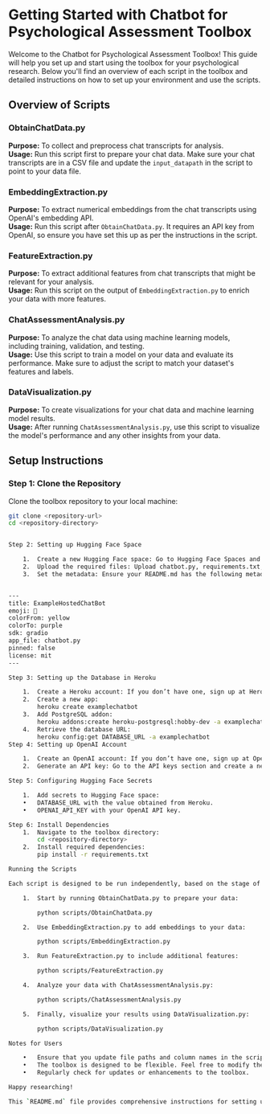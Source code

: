 # Getting Started with Chatbot for Psychological Assessment Toolbox

Welcome to the Chatbot for Psychological Assessment Toolbox! This guide will help you set up and start using the toolbox for your psychological research. Below you'll find an overview of each script in the toolbox and detailed instructions on how to set up your environment and use the scripts.

## Overview of Scripts

### ObtainChatData.py
**Purpose:** To collect and preprocess chat transcripts for analysis.  
**Usage:** Run this script first to prepare your chat data. Make sure your chat transcripts are in a CSV file and update the `input_datapath` in the script to point to your data file.

### EmbeddingExtraction.py
**Purpose:** To extract numerical embeddings from the chat transcripts using OpenAI's embedding API.  
**Usage:** Run this script after `ObtainChatData.py`. It requires an API key from OpenAI, so ensure you have set this up as per the instructions in the script.

### FeatureExtraction.py
**Purpose:** To extract additional features from chat transcripts that might be relevant for your analysis.  
**Usage:** Run this script on the output of `EmbeddingExtraction.py` to enrich your data with more features.

### ChatAssessmentAnalysis.py
**Purpose:** To analyze the chat data using machine learning models, including training, validation, and testing.  
**Usage:** Use this script to train a model on your data and evaluate its performance. Make sure to adjust the script to match your dataset's features and labels.

### DataVisualization.py
**Purpose:** To create visualizations for your chat data and machine learning model results.  
**Usage:** After running `ChatAssessmentAnalysis.py`, use this script to visualize the model's performance and any other insights from your data.

## Setup Instructions

### Step 1: Clone the Repository
Clone the toolbox repository to your local machine:
```sh
git clone <repository-url>
cd <repository-directory>


Step 2: Setting up Hugging Face Space

	1.	Create a new Hugging Face space: Go to Hugging Face Spaces and create a new space.
	2.	Upload the required files: Upload chatbot.py, requirements.txt, and README.md to the space.
	3.	Set the metadata: Ensure your README.md has the following metadata at the top:


---
title: ExampleHostedChatBot
emoji: 💬
colorFrom: yellow
colorTo: purple
sdk: gradio
app_file: chatbot.py
pinned: false
license: mit
---

Step 3: Setting up the Database in Heroku

	1.	Create a Heroku account: If you don’t have one, sign up at Heroku.
	2.	Create a new app:
        heroku create examplechatbot
    3.	Add PostgreSQL addon:
        heroku addons:create heroku-postgresql:hobby-dev -a examplechatbot
    4.	Retrieve the database URL:
        heroku config:get DATABASE_URL -a examplechatbot
Step 4: Setting up OpenAI Account

	1.	Create an OpenAI account: If you don’t have one, sign up at OpenAI.
	2.	Generate an API key: Go to the API keys section and create a new key.

Step 5: Configuring Hugging Face Secrets

	1.	Add secrets to Hugging Face space:
	•	DATABASE_URL with the value obtained from Heroku.
	•	OPENAI_API_KEY with your OpenAI API key.

Step 6: Install Dependencies
	1.	Navigate to the toolbox directory:
        cd <repository-directory>
	2.	Install required dependencies:
        pip install -r requirements.txt

Running the Scripts

Each script is designed to be run independently, based on the stage of your analysis:

	1.	Start by running ObtainChatData.py to prepare your data:

        python scripts/ObtainChatData.py

    2.	Use EmbeddingExtraction.py to add embeddings to your data:

        python scripts/EmbeddingExtraction.py

	3.	Run FeatureExtraction.py to include additional features:

        python scripts/FeatureExtraction.py

	4.	Analyze your data with ChatAssessmentAnalysis.py:

        python scripts/ChatAssessmentAnalysis.py

	5.	Finally, visualize your results using DataVisualization.py:

        python scripts/DataVisualization.py

Notes for Users

	•	Ensure that you update file paths and column names in the scripts to match your dataset.
	•	The toolbox is designed to be flexible. Feel free to modify the scripts according to your research needs.
	•	Regularly check for updates or enhancements to the toolbox.

Happy researching!

This `README.md` file provides comprehensive instructions for setting up the Hugging Face space, configuring the Heroku database, setting up the OpenAI account, adding secrets to Hugging Face, installing dependencies, and running the scripts in the toolbox.
